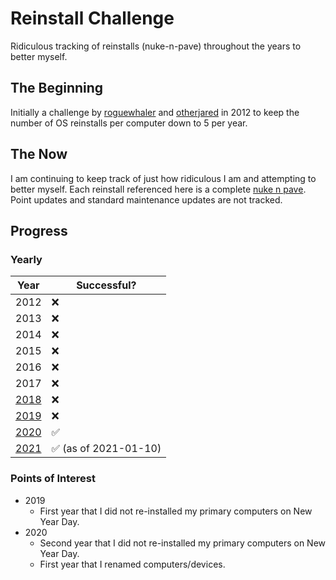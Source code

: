 # Reinstall Challenge
Ridiculous tracking of reinstalls (nuke-n-pave) throughout the years to better myself.

## The Beginning
Initially a challenge by [roguewhaler][roguewhaler] and [otherjared][otherjared] in 2012 to keep the number of OS reinstalls per computer down to 5 per year.

## The Now
I am continuing to keep track of just how ridiculous I am and attempting to better myself. Each reinstall referenced here is a complete [nuke n pave][nuke n pave]. Point updates and standard maintenance updates are not tracked.

## Progress

### Yearly

| Year            | Successful?                           |
| --------------- | ------------------------------------- |
| 2012            | :x:                                   |
| 2013            | :x:                                   |
| 2014            | :x:                                   |
| 2015            | :x:                                   |
| 2016            | :x:                                   |
| 2017            | :x:                                   |
| [2018](2018.md) | :x:                                   |
| [2019](2019.md) | :x:                                   |
| [2020](2020.md) | :white_check_mark:                    |
| [2021](2021.md) | :white_check_mark: (as of 2021-01-10) |

### Points of Interest

- 2019
  - First year that I did not re-installed my primary computers on New Year Day.
- 2020
  - Second year that I did not re-installed my primary computers on New Year Day.
  - First year that I renamed computers/devices.

<!-- Links -->
[nuke n pave]: https://www.urbandictionary.com/define.php?term=nuke%20n%20pave
[otherjared]: https://otherjared.net/
[roguewhaler]: https://roguewhaler.net/
